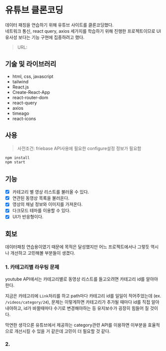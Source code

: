 # 유튜브 클론코딩
데이터 패칭을 연습하기 위해 유튜브 사이트를 클론코딩했다. <br>
네트워크 통신, react query, axios 세가지를 학습하기 위해 진행한 프로젝트이므로 UI유사성 보다는 기능 구현에 집중하려고 했다.

> URL:

## 기술 및 라이브러리

- html, css, javascript
- tailwind
- React.js
- Create-React-App
- react-router-dom
- react-query
- axios
- timeago
- react-icons

## 사용
> 사전조건: friebase API사용에 필요한 configure설정 정보가 필요함
```js
npm install
npm start
```

## 기능
- [x] 카테고리 별 영상 리스트를 불러올 수 있다.
- [x] 연관된 동영상 목록을 불러온다.
- [x] 영상의 채널 정보와 이미지를 가져온다.
- [x] 다크모드 테마를 이용할 수 있다.
- [x] UI가 반응형이다.

## 회보
데이터패칭 연습용이였기 때문에 목적은 달성했지만 어느 프로젝트에서나 그렇듯 역시나 개선하고 고민해볼 부분들이 생겼다. <br>
### 1. 카테고리별 라우팅 문제
youtube API에서는 카테고리별로 동영상 리스트를 들고오려면 카테고리 id를 알아야 한다.   

지금은 카테고리에 `Link`처리를 하고 path마다 카테고리 id를 일일이 적어주었는데 (ex. `/videos/category/24`), 문제는 이렇게하면 카테고리가 추가될 때마다 id를 직접 알아내야하고, id가 바뀔때마다 수기로 변경해야하는 등 유지보수가 굉장히 힘들어 질 것이다.   

막연한 생각으론 유튜브에서 제공하는 category관련 API를 이용하면 이부분을 효율적으로 개선시킬 수 있을 거 같은데 고민이 더 필요할 것 같다.
### 2.

